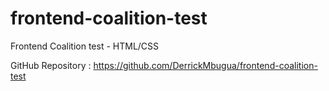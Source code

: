 # frontend-coalition-test
Frontend Coalition test - HTML/CSS

GitHub Repository : https://github.com/DerrickMbugua/frontend-coalition-test
